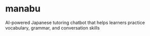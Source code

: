 # manabu
AI-powered Japanese tutoring chatbot that helps learners practice vocabulary, grammar, and conversation skills
